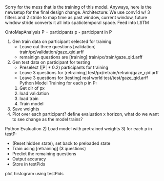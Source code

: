 Sorry for the mess that is the training of this model.
Anyways, here is the newsetup for the final design change.
Architecture:
We use conv1d w/ 3 filters and 2 stride to map time as past window, current window, future window
stride converts it all into spatiotemporal space. Feed into LSTM

OntoMapAnalysis
P = participants
p - participant in P
1) Gen train data on participant selected for training
   - Leave out three questions [validation] train/px/validation/gaze_qid.arff
   - remainign questions are [training] train/px/train/gaze_qid.arff
2) Gen test data on participant for testing
   - Preselect (|P| * 0.2) participants for training
   - Leave 3 questions for [retraining] test/px/retrain/retrain/gaze_qid.arff
   - Leave 3 questions for [testing] real world test/test/gaze_qid.arff
Python
Model Training
for each p in P:
   1) Get dir of px
   2) load validation
   3) load train
   4) Train model
5) Save weights
6) Plot over each participant? define evaluation x horizon, what do we want to see change 
as the model trains?

Python
Evaluation
2) Load model with pretrained weights
3) for each p in testP:
   * (Reset hidden state), set back to preloaded state 
   * Train using [retraining] (3 questions)
   * Predict the remaining questions
   * Output accuracy
   * Store in testPids

plot histogram using testPids